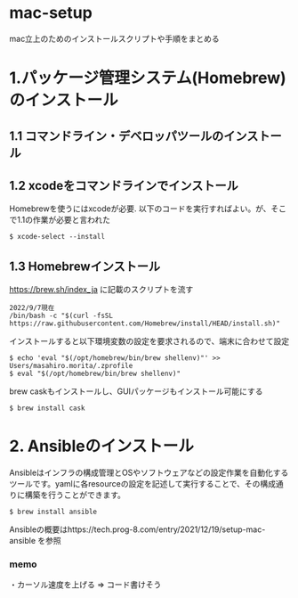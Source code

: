 # mac-setup
mac立上のためのインストールスクリプトや手順をまとめる

# 1.パッケージ管理システム(Homebrew)のインストール
## 1.1 コマンドライン・デベロッパツールのインストール
## 1.2 xcodeをコマンドラインでインストール
Homebrewを使うにはxcodeが必要.
以下のコードを実行すればよい。が、そこで1.1の作業が必要と言われた

```
$ xcode-select --install
```
## 1.3 Homebrewインストール
https://brew.sh/index_ja に記載のスクリプトを流す

```
2022/9/7現在
/bin/bash -c "$(curl -fsSL https://raw.githubusercontent.com/Homebrew/install/HEAD/install.sh)"
```
インストールすると以下環境変数の設定を要求されるので、端末に合わせて設定

```
$ echo 'eval "$(/opt/homebrew/bin/brew shellenv)"' >> Users/masahiro.morita/.zprofile
$ eval "$(/opt/homebrew/bin/brew shellenv)"
```
brew caskもインストールし、GUIパッケージもインストール可能にする
```
$ brew install cask
```

# 2. Ansibleのインストール
Ansibleはインフラの構成管理とOSやソフトウェアなどの設定作業を自動化するツールです。yamlに各resourceの設定を記述して実行することで、その構成通りに構築を行うことができます。
```
$ brew install ansible
```
Ansibleの概要はhttps://tech.prog-8.com/entry/2021/12/19/setup-mac-ansible を参照

### memo
・カーソル速度を上げる => コード書けそう
